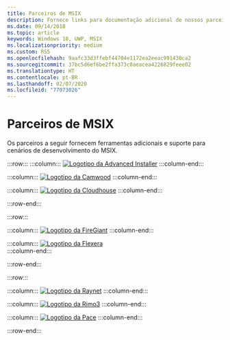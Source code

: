 ```yaml
---
title: Parceiros de MSIX
description: Fornece links para documentação adicional de nossos parceiros confiáveis sobre suporte e ferramentas do MSIX.
ms.date: 09/14/2018
ms.topic: article
keywords: Windows 10, UWP, MSIX
ms.localizationpriority: medium
ms.custom: RS5
ms.openlocfilehash: 9aafc33d3ffebf44704e1172ea2eeac991430ca2
ms.sourcegitcommit: 37bc5d6ef6be2ffa373c0aeacea4226829feee02
ms.translationtype: HT
ms.contentlocale: pt-BR
ms.lasthandoff: 02/07/2020
ms.locfileid: "77073026"
---
```

# <a name="msix-partners"></a>Parceiros de MSIX

Os parceiros a seguir fornecem ferramentas adicionais e suporte para cenários de desenvolvimento do MSIX.

:::row:::
:::column:::
[![Logotipo da Advanced Installer](images/AdvancedInstaller_Logo.png)](https://www.advancedinstaller.com/desktop-bridge)
:::column-end:::

:::column:::
[![Logotipo da Camwood](images/Camwood_Logo_2.png)](http://camwood.com/windows-10/)
:::column-end:::

:::column:::
[![Logotipo da Cloudhouse](images/CloudHouse_Logo.png)](https://cloudhouse.com/msixpr)
:::column-end:::

:::row-end:::

:::row:::

:::column:::
[![Logotipo da FireGiant](images/FireGiant_Logo.png)](https://www.firegiant.com/r/msix/)
:::column-end:::

:::column:::
[![Logotipo da Flexera](images/Flexera_Logo.png)](https://www.flexera.com/company/news/press-releases/Flexera-Launches-Support-for-Microsofts-MSIX.html)    
:::column-end:::

:::row-end:::

:::row:::

:::column:::
[![Logotipo da Raynet](images/RayPackStudio_Logo_offset.png)](https://raynet.de/en/msix/)
:::column-end:::

:::column:::
[![Logotipo da Rimo3](images/Rimo3_Logo.png)](https://rimo3.com/activ/)
:::column-end:::

:::column:::
[![Logotipo da Pace](images/Pace_Logo.png)](https://pacesuite.com/convert-exe-to-msix/)
:::column-end:::

:::row-end:::


<!--
    :::column:::
     [![Apptimized logo](images/Apptimized_Logo.png)](https://www.apptimized.com/solutions/)  
    :::column-end:::
-->

<!--
    :::column:::
    [![Emco logo](images/EMCO_Software_Logo.png)](https://emcosoftware.com/msi-package-builder)
    :::column-end:::
-->
